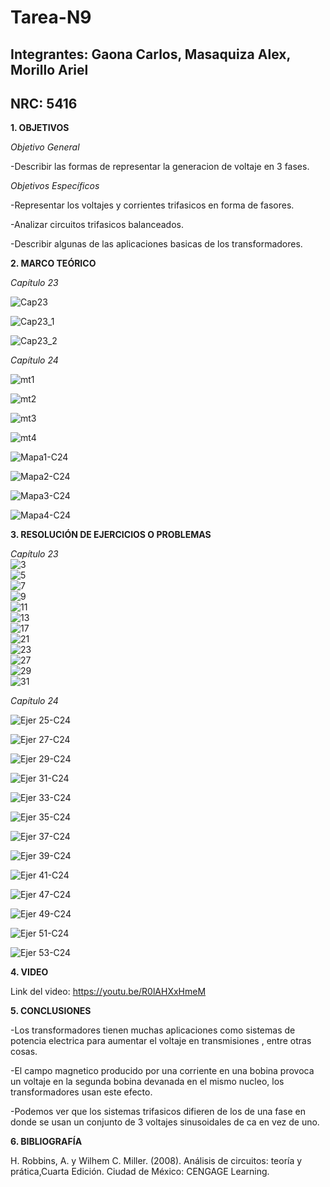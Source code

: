 # Tarea-N9
## Integrantes: Gaona Carlos, Masaquiza Alex, Morillo Ariel
## NRC: 5416

**1. OBJETIVOS**

_Objetivo General_

-Describir las formas de representar la generacion de voltaje en 3 fases.

_Objetivos Específicos_

-Representar los voltajes y corrientes trifasicos en forma de fasores.

-Analizar circuitos trifasicos balanceados.

-Describir algunas de las aplicaciones basicas de los transformadores.

**2. MARCO TEÓRICO**

_Capítulo 23_     

![Cap23](https://github.com/AlexMP98/Tarea-N9/blob/main/Imagenes/Cap23.png)    

![Cap23_1](https://github.com/AlexMP98/Tarea-N9/blob/main/Imagenes/Cap23_1.png) 

![Cap23_2](https://github.com/AlexMP98/Tarea-N9/blob/main/Imagenes/Cap23_2.png)

_Capítulo 24_

![mt1](https://github.com/AlexMP98/Tarea-N9/blob/main/Imagenes/mt1.PNG)

![mt2](https://github.com/AlexMP98/Tarea-N9/blob/main/Imagenes/mt2.PNG)

![mt3](https://github.com/AlexMP98/Tarea-N9/blob/main/Imagenes/mt3.PNG)

![mt4](https://github.com/AlexMP98/Tarea-N9/blob/main/Imagenes/mt4.PNG)

![Mapa1-C24](https://github.com/AlexMP98/Tarea-N9/blob/main/Imagenes/Fun.C%20Tarea%209%20resumen%20cap%2024%20m01.jpg)

![Mapa2-C24](https://github.com/AlexMP98/Tarea-N9/blob/main/Imagenes/Fun.C%20Tarea%209%20resumen%20cap%2024%20m02.jpg)

![Mapa3-C24](https://github.com/AlexMP98/Tarea-N9/blob/main/Imagenes/Fun.C%20Tarea%209%20resumen%20cap%2024%20m03.jpg)

![Mapa4-C24](https://github.com/AlexMP98/Tarea-N9/blob/main/Imagenes/Fun.C%20Tarea%209%20resumen%20cap%2024%20m04.jpg)

**3. RESOLUCIÓN DE EJERCICIOS O PROBLEMAS**

_Capítulo 23_        
![3](https://github.com/AlexMP98/Tarea-N9/blob/main/Imagenes/3.png)      
![5](https://github.com/AlexMP98/Tarea-N9/blob/main/Imagenes/5.png)       
![7](https://github.com/AlexMP98/Tarea-N9/blob/main/Imagenes/7.png)       
![9](https://github.com/AlexMP98/Tarea-N9/blob/main/Imagenes/9.png)       
![11](https://github.com/AlexMP98/Tarea-N9/blob/main/Imagenes/11.png)      
![13](https://github.com/AlexMP98/Tarea-N9/blob/main/Imagenes/13.png)        
![17](https://github.com/AlexMP98/Tarea-N9/blob/main/Imagenes/17.png)       
![21](https://github.com/AlexMP98/Tarea-N9/blob/main/Imagenes/21.png)       
![23](https://github.com/AlexMP98/Tarea-N9/blob/main/Imagenes/23.png)        
![27](https://github.com/AlexMP98/Tarea-N9/blob/main/Imagenes/27.png)        
![29](https://github.com/AlexMP98/Tarea-N9/blob/main/Imagenes/29.png)        
![31](https://github.com/AlexMP98/Tarea-N9/blob/main/Imagenes/31.png)        


_Capítulo 24_




![Ejer 25-C24](https://github.com/AlexMP98/Tarea-N9/blob/main/Imagenes/25-C24.png)

![Ejer 27-C24](https://github.com/AlexMP98/Tarea-N9/blob/main/Imagenes/27-C24.png)

![Ejer 29-C24](https://github.com/AlexMP98/Tarea-N9/blob/main/Imagenes/29-C24.png)

![Ejer 31-C24](https://github.com/AlexMP98/Tarea-N9/blob/main/Imagenes/31-C24.png)

![Ejer 33-C24](https://github.com/AlexMP98/Tarea-N9/blob/main/Imagenes/33-C24.png)

![Ejer 35-C24](https://github.com/AlexMP98/Tarea-N9/blob/main/Imagenes/35-C24.png)

![Ejer 37-C24](https://github.com/AlexMP98/Tarea-N9/blob/main/Imagenes/37-C24.png)

![Ejer 39-C24](https://github.com/AlexMP98/Tarea-N9/blob/main/Imagenes/39-C24.png)

![Ejer 41-C24](https://github.com/AlexMP98/Tarea-N9/blob/main/Imagenes/41-C24.png)

![Ejer 47-C24](https://github.com/AlexMP98/Tarea-N9/blob/main/Imagenes/47-C24.png)

![Ejer 49-C24](https://github.com/AlexMP98/Tarea-N9/blob/main/Imagenes/49-C24.png)

![Ejer 51-C24](https://github.com/AlexMP98/Tarea-N9/blob/main/Imagenes/51-C24.png)

![Ejer 53-C24](https://github.com/AlexMP98/Tarea-N9/blob/main/Imagenes/53-C24.png)

**4. VIDEO**   

Link del video: https://youtu.be/R0lAHXxHmeM

**5. CONCLUSIONES**

-Los transformadores tienen muchas aplicaciones como sistemas de potencia electrica  para aumentar el voltaje en transmisiones , entre otras cosas.

-El campo magnetico producido por una corriente en una bobina provoca un voltaje en la segunda bobina devanada en el mismo nucleo, los transformadores usan este efecto.

-Podemos ver que los sistemas trifasicos difieren de los de una fase en donde se usan un conjunto de 3 voltajes sinusoidales de ca en vez de uno.

**6. BIBLIOGRAFÍA**

H. Robbins, A. y Wilhem C. Miller. (2008). Análisis de circuitos: teoría y prática,Cuarta Edición. Ciudad de México: CENGAGE Learning.
